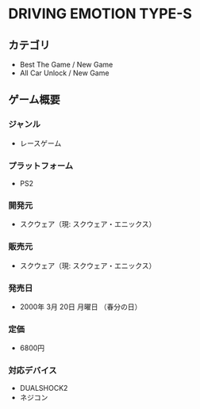 # DRIVING EMOTION TYPE-S

## カテゴリ

- Best The Game / New Game
- All Car Unlock / New Game

## ゲーム概要

### ジャンル

- レースゲーム

### プラットフォーム

- PS2

### 開発元

- スクウェア（現: スクウェア・エニックス）

### 販売元

- スクウェア（現: スクウェア・エニックス）

### 発売日

- 2000年 3月 20日 月曜日 （春分の日）

### 定価

- 6800円

### 対応デバイス

- DUALSHOCK2
- ネジコン
